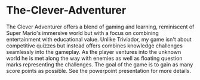 # The-Clever-Adventurer

The Clever Adventurer offers a blend of gaming and learning, reminiscent of Super Mario's immersive world but with a focus on combining entertainment with educational value. Unlike Triviador, my game isn't about competitive quizzes but instead offers combines knowledge challenges seamlessly into the gameplay. As the player ventures into the unknown world he is met along the way with enemies as well as floating question marks representing the challenges. The goal of the game is to gain as many score points as possible. See the powerpoint presentation for more details.
